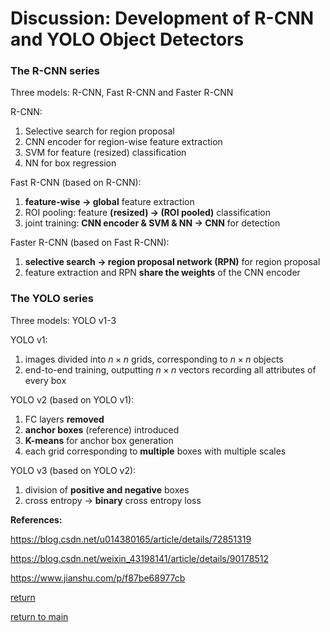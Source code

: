 <head>
    <script src="https://cdn.mathjax.org/mathjax/latest/MathJax.js?config=TeX-AMS-MML_HTMLorMML" type="text/javascript"></script>
    <script type="text/x-mathjax-config">
        MathJax.Hub.Config({
            tex2jax: {
            skipTags: ['script', 'noscript', 'style', 'textarea', 'pre'],
            inlineMath: [['$','$']]
            }
        });
    </script>
</head>

# Discussion: Development of R-CNN and YOLO Object Detectors

### The R-CNN series

Three models: R-CNN, Fast R-CNN and Faster R-CNN

R-CNN:
1. Selective search for region proposal
1. CNN encoder for region-wise feature extraction
1. SVM for feature (resized) classification
1. NN for box regression

Fast R-CNN (based on R-CNN):
1. **feature-wise -> global** feature extraction
1. ROI pooling: feature **(resized) -> (ROI pooled)** classification
1. joint training: **CNN encoder & SVM & NN -> CNN** for detection

Faster R-CNN (based on Fast R-CNN):
1. **selective search -> region proposal network (RPN)** for region proposal
1. feature extraction and RPN **share the weights** of the CNN encoder

### The YOLO series

Three models: YOLO v1-3

YOLO v1:
1. images divided into $n\times n$ grids, corresponding to $n\times n$ objects
1. end-to-end training, outputting $n\times n$ vectors recording all attributes of every box

YOLO v2 (based on YOLO v1):
1. FC layers **removed**
1. **anchor boxes** (reference) introduced
1. **K-means** for anchor box generation
1. each grid corresponding to **multiple** boxes with multiple scales

YOLO v3 (based on YOLO v2):
1. division of **positive and negative** boxes
1. cross entropy -> **binary** cross entropy loss

**References:**

https://blog.csdn.net/u014380165/article/details/72851319

https://blog.csdn.net/weixin_43198141/article/details/90178512

https://www.jianshu.com/p/f87be68977cb

[return](../../blogs.md)

[return to main](../../../index.md)

